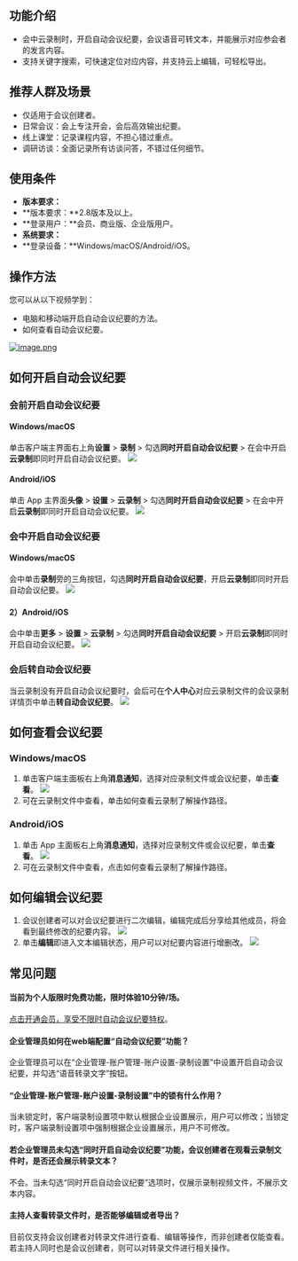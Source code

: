 ## 功能介绍
- 会中云录制时，开启自动会议纪要，会议语音可转文本，并能展示对应参会者的发言内容。
- 支持关键字搜索，可快速定位对应内容，并支持云上编辑，可轻松导出。


## 推荐人群及场景
- 仅适用于会议创建者。
- 日常会议：会上专注开会，会后高效输出纪要。
- 线上课堂：记录课程内容，不担心错过重点。
- 调研访谈：全面记录所有访谈问答，不错过任何细节。

## 使用条件
- **版本要求：**
 - **版本要求：**2.8版本及以上。
 - **登录用户：**会员、商业版、企业版用户。
- **系统要求：**
 - **登录设备：**Windows/macOS/Android/iOS。

## 操作方法
您可以从以下视频学到：
- 电脑和移动端开启自动会议纪要的方法。
- 如何查看自动会议纪要。

[![image.png](https://madialab-storage-1256380422.cos.ap-guangzhou.myqcloud.com/support-center/meeting-6080e4cbdaf3d.png)](http://dldir1.qq.com/download/support-center/product/自动会议纪要视频.MP4)

## 如何开启自动会议纪要
### 会前开启自动会议纪要
#### Windows/macOS
单击客户端主界面右上角**设置** > **录制** > 勾选**同时开启自动会议纪要** > 在会中开启**云录制**即同时开启自动会议纪要。
![](https://qcloudimg.tencent-cloud.cn/raw/b1285ca6f95387fc1aa8ad4b54d8a129.png)

#### Android/iOS
单击 App 主界面**头像** > **设置** > **云录制** > 勾选**同时开启自动会议纪要** > 在会中开启**云录制**即同时开启自动会议纪要。
![](https://qcloudimg.tencent-cloud.cn/raw/a8ccce9b089837b1906d50a070cf024b.png)

### 会中开启自动会议纪要

#### Windows/macOS
会中单击**录制**旁的三角按钮，勾选**同时开启自动会议纪要**，开启**云录制**即同时开启自动会议纪要。
![](https://qcloudimg.tencent-cloud.cn/raw/b83b6a8925dbfc1106c7ff72541ec0c0.png)

#### 2）Android/iOS
会中单击**更多** > **设置** > **云录制** > 勾选**同时开启自动会议纪要** > 开启**云录制**即同时开启自动会议纪要。
![](https://qcloudimg.tencent-cloud.cn/raw/43b3cec780ee3d93dc96aaf9a2b9ee16.png)

### 会后转自动会议纪要
当云录制没有开启自动会议纪要时，会后可在**个人中心**对应云录制文件的会议录制详情页中单击**转自动会议纪要**。
![](https://qcloudimg.tencent-cloud.cn/raw/8f5b641e5f55f18fb431a11aa49a5b5a.png)

## 如何查看会议纪要

### Windows/macOS
1. 单击客户端主面板右上角**消息通知**，选择对应录制文件或会议纪要，单击**查看**。
![](https://qcloudimg.tencent-cloud.cn/raw/60a216f57d9b206241adb0bd63660675.png)
2. 可在云录制文件中查看，单击如何查看云录制了解操作路径。

### Android/iOS
1. 单击 App 主面板右上角**消息通知**，选择对应录制文件或会议纪要，单击**查看**。
![](https://qcloudimg.tencent-cloud.cn/raw/91e98dae99026315cbc413dfcabbca2f.png)
2. 可在云录制文件中查看，点击如何查看云录制了解操作路径。

## 如何编辑会议纪要
1. 会议创建者可以对会议纪要进行二次编辑，编辑完成后分享给其他成员，将会看到最终修改的纪要内容。
![](https://qcloudimg.tencent-cloud.cn/raw/72a6fb794964c328f7a981ebbe131258.png)
2. 单击**编辑**即进入文本编辑状态，用户可以对纪要内容进行增删改。
![](https://qcloudimg.tencent-cloud.cn/raw/05a6be3e9262f9be7411b7c07783f6f8.png)

## 常见问题

#### 当前为个人版限时免费功能，限时体验10分钟/场。
[点击开通会员，享受不限时自动会议纪要特权](https://meeting.tencent.com/buy.html?open-vip=1)。

#### 企业管理员如何在web端配置“自动会议纪要”功能？
企业管理员可以在“企业管理-账户管理-账户设置-录制设置”中设置开启自动会议纪要，并勾选“语音转录文字”按钮。

#### “企业管理-账户管理-账户设置-录制设置”中的锁有什么作用？
当未锁定时，客户端录制设置项中默认根据企业设置展示，用户可以修改；当锁定时，客户端录制设置项中强制根据企业设置展示，用户不可修改。

#### 若企业管理员未勾选“同时开启自动会议纪要”功能，会议创建者在观看云录制文件时，是否还会展示转录文本？
不会。当未勾选“同时开启自动会议纪要”选项时，仅展示录制视频文件，不展示文本内容。

#### 主持人查看转录文件时，是否能够编辑或者导出？
目前仅支持会议创建者对转录文件进行查看、编辑等操作，而非创建者仅能查看。若主持人同时也是会议创建者，则可以对转录文件进行相关操作。
